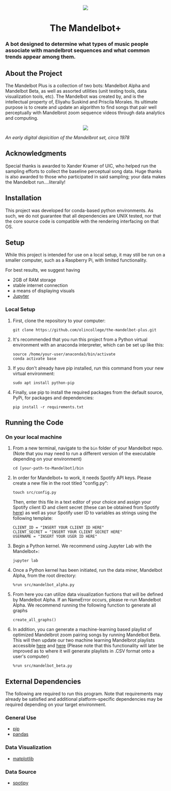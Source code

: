 <p align="center">
  <img src="https://github.com/olincollege/the-mandelbot-plus/blob/76b09a78315e1e93dc296820415f3636d1bb54b9/images/mandelbot1.png"/>
</p>
<h1 align="center">The Mandelbot+</h1>

### A bot designed to determine what types of music people associate with mandelbrot sequences and what common trends appear among them.

## About the Project
The Mandelbot Plus is a collection of two bots: Mandelbot Alpha and Mandelbot Beta, as well as assorted utilities (unit testing tools, data visualization tools, etc). The Mandelbot was created by, and is the intellectual property of, Eliyahu Suskind and Priscila Morales. Its ultimate purpose is to create and update an algorithm to find songs that pair well perceptually with Mandelbrot zoom sequence videos through data analytics and computing.

<p align="center">
  <img src="https://github.com/olincollege/the-mandelbot-plus/blob/76b09a78315e1e93dc296820415f3636d1bb54b9/images/mauda.jpeg"/>
</p>
<p>
    <em>An early digital depicition of the Mandelbrot set, circa 1978</em>
</p>

## Acknowledgments
Special thanks is awarded to Xander Kramer of UIC, who helped run the sampling efforts to collect the baseline perceptual song data.
Huge thanks is also awarded to those who participated in said sampling; your data makes the Mandelbot run....literally!

## Installation
This project was developed for conda-based python environments. As such, we do not guarantee that all dependencies are UNIX tested, nor that the core source code is compatible with the rendering interfacing on that OS.

## Setup
While this project is intended for use on a local setup, it may still be run on a smaller computer, such as a Raspberry Pi, with limited functionality.

For best results, we suggest having
- 2GB of RAM storage
- stable internet connection
- a means of displaying visuals
- [Jupyter](https://jupyter.org/)

### Local Setup
1. First, clone the repository to your computer:
    ```
    git clone https://github.com/olincollege/the-mandelbot-plus.git
    ```

2. It's recommended that you run this project from a Python virtual environment with an anaconda interpreter, which can be set up like this:
    ```
    source /home/your-user/anaconda3/bin/activate
    conda activate base
    ```

3. If you don't already have pip installed, run this command from your new virtual environment:
    ```
    sudo apt install python-pip
    ```

4. Finally, use pip to install the required packages from the default source, PyPi, for packages and dependencies:
    ```
    pip install -r requirements.txt
    ```
    
## Running the Code

### On your local machine
1. From a new terminal, navigate to the `bin` folder of your Mandelbot repo. (Note that you may need to run a different version of the executable depending on your environment)
    ```
    cd [your-path-to-Mandelbot]/bin
    ```
    
2. In order for Mandelbot+ to work, it needs Spotify API keys. Please create a new file in the root titled "config.py":
    ```
    touch src/config.py
    ```
    Then, enter this file in a text editor of your choice and assign your Spotify client ID and client secret (these can be obtained from Spotify [here](https://developer.spotify.com/dashboard/login)) as well as your Spotify user ID to variables as strings using the following template:
    ```
    CLIENT_ID = "INSERT YOUR CLIENT ID HERE"
    CLIENT_SECRET = "INSERT YOUR CLIENT SECRET HERE"
    USERNAME = "INSERT YOUR USER ID HERE"
    ```

3. Begin a Python kernel. We recommend using Jupyter Lab with the Mandelbot+:
    ```
    jupyter lab
    ```
    
4. Once a Python kernel has been initiated, run the data miner, Mandelbot Alpha, from the root directory:
    ```
    %run src/mandelbot_alpha.py
    ```
    
5. From here you can utilize data visualization fuctions that will be defined by Mandelbot Alpha. If an NameError occurs, please re-run Mandelbot Alpha. We recommend running the following function to generate all graphs
    ```
    create_all_graphs()
    ```
    
 6. In addition, you can generate a machine-learning based playlist of optimized Mandelbrot zoom pairing songs by running Mandelbot Beta. This will then update our two machine learning Mandelbrot playlists accessible [here](https://open.spotify.com/playlist/7Gy8UubRjqosfKFdfyPQYM) and [here](https://open.spotify.com/playlist/3hILKSNoihLr3h8BqlMqn0) (Please note that this functionality will later be improved as to where it will generate playlists in .CSV format onto a user's computer)
    ```
    %run src/mandelbot_beta.py
    ```   
  
## External Dependencies
The following are required to run this program. Note that requirements may already be satisfied and additional platform-specific dependencies may be required depending on your target environment.

### General Use
- [pip](https://pypi.org/project/pip/)
- [pandas](https://pypi.org/project/pandas/)

### Data Visualization
- [matplotlib](https://pypi.org/project/matplotlib/)

### Data Source
- [spotipy](https://pypi.org/project/spotipy/)
